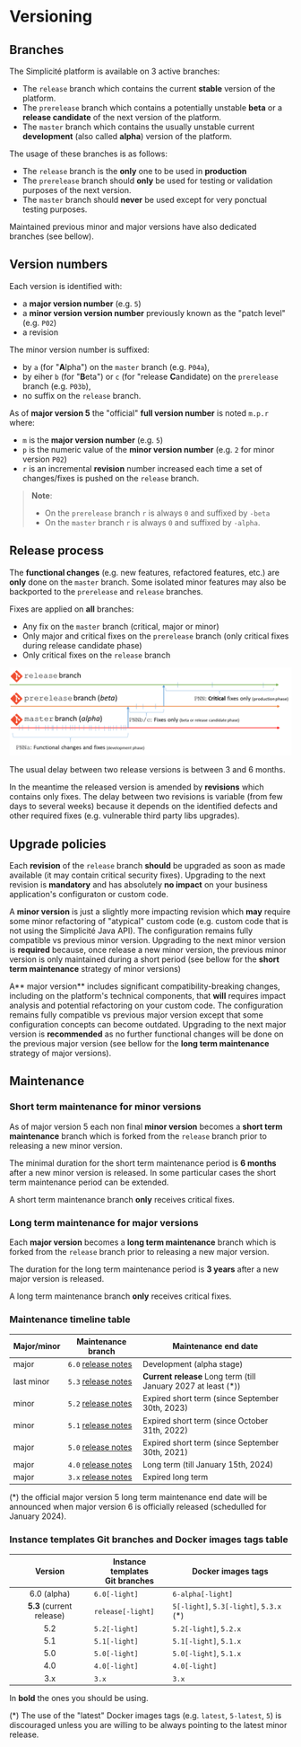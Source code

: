 Versioning
===========

<h2 id="branches">Branches</h2>

The Simplicité platform is available on 3 active branches:

- The `release` branch which contains the current **stable** version of the platform.
- The `prerelease` branch which contains a potentially unstable **beta** or a **release candidate** of the next version of the platform.
- The `master` branch which contains the usually unstable current **development** (also called **alpha**) version of the platform.

The usage of these branches is as follows:

- The `release` branch is the **only** one to be used in **production**
- The `prerelease` branch should **only** be used for testing or validation purposes of the next version.
- The `master` branch should **never** be used except for very ponctual testing purposes.

Maintained previous minor and major versions have also dedicated branches (see bellow).

<h2 id="versions">Version numbers</h2>

Each version is identified with:

- a **major version number** (e.g. `5`)
- a **minor version version number** previously known as the "patch level" (e.g. `P02`)
- a revision

The minor version number is suffixed:

- by `a` (for "**A**lpha") on the `master` branch (e.g. `P04a`),
- by eiher `b` (for "**B**eta") or `c` (for "release **C**andidate) on the `prerelease` branch (e.g. `P03b`),
- no suffix on the `release` branch.

As of **major version 5** the "official" **full version number** is noted `m.p.r` where:

- `m` is the **major version number** (e.g. `5`)
- `p` is the numeric value of the **minor version number** (e.g. `2` for minor version `P02`)
- `r` is an incremental **revision** number increased each time a set of changes/fixes is pushed on the `release` branch.

> **Note**:
>
> - On the `prerelease` branch `r` is always `0` and suffixed by `-beta`
> - On the `master` branch `r` is always `0` and suffixed by `-alpha`.

<h2 id="releaseprocess">Release process</h2>

The **functional changes** (e.g. new features, refactored features, etc.) are **only** done on the `master` branch.
Some isolated minor features may also be backported to the `prerelease` and `release` branches.

Fixes are applied on **all** branches:

- Any fix on the `master` branch (critical, major or minor)
- Only major and critical fixes on the `prerelease` branch (only critical fixes during release candidate phase)
- Only critical fixes on the `release` branch

![](versions.png)

The usual delay between two release versions is between 3 and 6 months.

In the meantime the released version is amended by **revisions** which contains only fixes.
The delay between two revisions is variable (from few days to several weeks) because it depends on the identified defects
and other required fixes (e.g. vulnerable third party libs upgrades).

<h2 id="upgradepolicies">Upgrade policies</h2>

Each **revision** of the `release` branch **should** be upgraded as soon as made available (it may contain critical security fixes).
Upgrading to the next revision is **mandatory** and has absolutely **no impact** on your business application's configuraton or custom code.

A **minor version** is just a slightly more impacting revision which **may** require some minor refactoring of "atypical" custom code (e.g. custom code that is not using the Simplicité Java API).
The configuration remains fully compatible vs previous minor version.
Upgrading to the next minor version is **required** because, once release a new minor version, the previous minor version is only maintained during a short period
(see bellow for the **short term maintenance** strategy of minor versions)

A** major version** includes significant compatibility-breaking changes, including on the platform's technical components, that **will** requires impact analysis and potential refactoring on your custom code.
The configuration remains fully compatible vs previous major version except that some configuration concepts can become outdated.
Upgrading to the next major version is **recommended** as no further functional changes will be done on the previous major version
(see bellow for the **long term maintenance** strategy of major versions).

<h2 id="maintenance">Maintenance</h2>

<h3 id="shorttermmaintenance">Short term maintenance for minor versions</h3>

As of major version 5 each non final **minor version** becomes a **short term maintenance** branch which is forked from the `release` branch prior to releasing a new minor version.

The minimal duration for the short term maintenance period is **6 months** after a new minor version is released.
In some particular cases the short term maintenance period can be extended.

A short term maintenance branch **only** receives critical fixes.

<h3 id="longtermmaintenance">Long term maintenance for major versions</h3>

Each **major version** becomes a **long term maintenance** branch which is forked from the `release` branch prior to releasing a new major version.

The duration for the long term maintenance period is **3 years** after a new major version is released.

A long term maintenance branch **only** receives critical fixes.

### Maintenance timeline table

| Major/minor | Maintenance branch                                                      | Maintenance end date                                      |
|-------------|-------------------------------------------------------------------------|------------------------------------------------------------|
| major       | `6.0` [release notes](00-versions/6.x/releasenote/releasenote-6.0.md) | Development (alpha stage)                                      |
| last minor  | `5.3` [release notes](00-versions/5.x/releasenote/releasenote-5.3.md) | **Current release** Long term (till January 2027 at least (*)) |
| minor       | `5.2` [release notes](00-versions/5.x/releasenote/releasenote-5.2.md) | Expired short term (since September 30th, 2023)                |
| minor       | `5.1` [release notes](00-versions/5.x/releasenote/releasenote-5.1.md) | Expired short term (since October 31th, 2022)                  |
| major       | `5.0` [release notes](00-versions/5.x/releasenote/releasenote-5.0.md) | Expired short term (since September 30th, 2021)                |
| major       | `4.0` [release notes](/lesson/docs/versions/index)                    | Long term (till January 15th, 2024)                            |
| major       | `3.x` [release notes](/lesson/docs/versions/index)                    | Expired long term                                              |

(*) the official major version 5 long term maintenance end date will be announced when major version 6 is officially released (schedulled for January 2024).

<h3 id="gitbranchesanddockertags">Instance templates Git branches and Docker images tags table</h3>

| Version                   | Instance templates<br/>Git branches | Docker images tags                                |
|:-------------------------:|-------------------------------------|---------------------------------------------------|
| 6.0 (alpha)               | `6.0[-light]`                   | `6-alpha[-light]`                            |
| **5.3** (current release) | `release[-light]`              | `5[-light]`, `5.3[-light]`, `5.3.x` (*)  |
| 5.2                       | `5.2[-light]`                   | `5.2[-light]`, `5.2.x`                      |
| 5.1                       | `5.1[-light]`                   | `5.1[-light]`, `5.1.x`                      |
| 5.0                       | `5.0[-light]`                   | `5.0[-light]`, `5.1.x`                      |
| 4.0                       | `4.0[-light]`                   | `4.0[-light]`                                 |
| 3.x                       | `3.x`                              | `3.x`                                           |


In **bold** the ones you should be using.

(*) The use of the "latest" Docker images tags (e.g. `latest`, `5-latest`, `5`) is discouraged unless you are willing to be always pointing to the latest minor release.